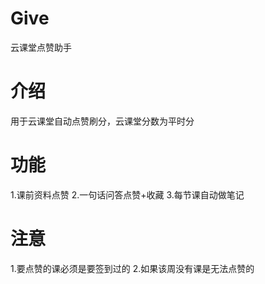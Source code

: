 # Give
云课堂点赞助手

# 介绍
  用于云课堂自动点赞刷分，云课堂分数为平时分
  
 # 功能
 1.课前资料点赞
 2.一句话问答点赞+收藏
 3.每节课自动做笔记
 
 # 注意
 1.要点赞的课必须是要签到过的
 2.如果该周没有课是无法点赞的
 
 
 
 

